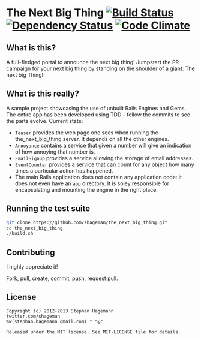  # The Next Big Thing [![Build Status](https://secure.travis-ci.org/shageman/the_next_big_thing.png)](https://secure.travis-ci.org/shageman/the_next_big_thing) [![Dependency Status](https://gemnasium.com/shageman/the_next_big_thing.png)](https://gemnasium.com/shageman/the_next_big_thing) [![Code Climate](https://codeclimate.com/github/shageman/the_next_big_thing.png)](https://codeclimate.com/github/shageman/the_next_big_thing)

## What is this?

A full-fledged portal to announce the next big thing! Jumpstart the PR campaign for your next big thing by standing on the shoulder of a giant: The next big Thing!!

## What is this really?

A sample project showcasing the use of unbuilt Rails Engines and Gems. The entire app has been developed using TDD - follow the commits to see the parts evolve. Current state:

*   `Teaser` provides the web page one sees when running the the_next_big_thing server. It depends on all the other engines.
*   `Annoyance` contains a service that given a number will give an indication of how annoying that number is.
*   `EmailSignup` provides a service allowing the storage of email addresses.
*   `EventCounter` provides a service that can count for any object how many times a particular action has happened.
*   The main Rails application does not contain any application code: it does not even have an `app` directory. It is soley responsible for encapsulating and mounting the engine in the right place.

## Running the test suite
```bash
git clone https://github.com/shageman/the_next_big_thing.git
cd the_next_big_thing
./build.sh
```

## Contributing

I highly appreciate it!

Fork, pull, create, commit, push, request pull.

## License

    Copyright (c) 2012-2013 Stephan Hagemann
    twitter.com/shageman
    %w(stephan.hagemann gmail.com) * "@"

    Released under the MIT license. See MIT-LICENSE file for details.
